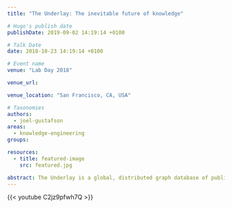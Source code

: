 ```yaml
---
title: "The Underlay: The inevitable future of knowledge"

# Hugo's publish date
publishDate: 2019-09-02 14:19:14 +0100

# Talk Date
date: 2018-10-23 14:19:14 +0100

# Event name
venue: "Lab Day 2018"

venue_url:

venue_location: "San Francisco, CA, USA"

# Taxonomies
authors:
  - joel-gustafson
areas:
  - knowledge-engineering
groups:

resources:
  - title: featured-image
    src: featured.jpg

abstract: The Underlay is a global, distributed graph database of public knowledge, started at the MIT Knowledge Futures Group in collaboration with Protocol Labs. It aims to provide open access to the content and provenance of all structured data.
---
```


{{< youtube C2jz9pfwh7Q >}}
